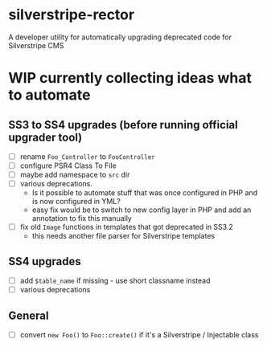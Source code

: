 # silverstripe-rector
A developer utility for automatically upgrading deprecated code for Silverstripe CMS

# WIP currently collecting ideas what to automate

## SS3 to SS4 upgrades (before running official upgrader tool)
- [ ] rename `Foo_Controller` to `FooController`
- [ ] configure PSR4 Class To File
- [ ] maybe add namespace to `src` dir
- [ ] various deprecations.
  -  Is it possible to automate stuff that was once configured in PHP and is now configured in YML?
  -  easy fix would be to switch to new config layer in PHP and add an annotation to fix this manually
- [ ] fix old `Image` functions in templates that got deprecated in SS3.2
  - this needs another file parser for Silverstripe templates

## SS4 upgrades
- [ ] add `$table_name` if missing - use short classname instead
- [ ] various deprecations

## General
- [ ] convert `new Foo()` to `Foo::create()` if it's a Silverstripe / Injectable class
